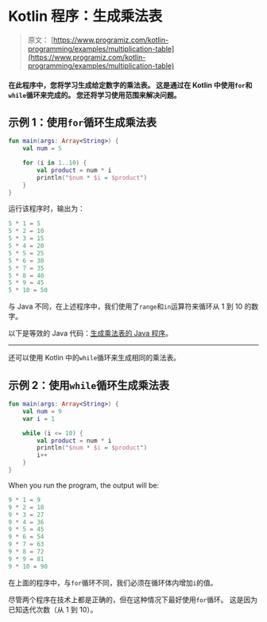 # Kotlin 程序：生成乘法表

> 原文： [https://www.programiz.com/kotlin-programming/examples/multiplication-table](https://www.programiz.com/kotlin-programming/examples/multiplication-table)

#### 在此程序中，您将学习生成给定数字的乘法表。 这是通过在 Kotlin 中使用`for`和`while`循环来完成的。 您还将学习使用范围来解决问题。

## 示例 1：使用`for`循环生成乘法表

```kt
fun main(args: Array<String>) {
    val num = 5

    for (i in 1..10) {
        val product = num * i
        println("$num * $i = $product")
    }
}
```

运行该程序时，输出为：

```kt
5 * 1 = 5
5 * 2 = 10
5 * 3 = 15
5 * 4 = 20
5 * 5 = 25
5 * 6 = 30
5 * 7 = 35
5 * 8 = 40
5 * 9 = 45
5 * 10 = 50
```

与 Java 不同，在上述程序中，我们使用了`range`和`in`运算符来循环从 1 到 10 的数字。

以下是等效的 Java 代码：[生成乘法表的 Java 程序](/java-programming/examples/multiplication-table)。

* * *

还可以使用 Kotlin 中的`while`循环来生成相同的乘法表。

## 示例 2：使用`while`循环生成乘法表

```kt
fun main(args: Array<String>) {
    val num = 9
    var i = 1

    while (i <= 10) {
        val product = num * i
        println("$num * $i = $product")
        i++
    }
}
```

When you run the program, the output will be:

```kt
9 * 1 = 9
9 * 2 = 18
9 * 3 = 27
9 * 4 = 36
9 * 5 = 45
9 * 6 = 54
9 * 7 = 63
9 * 8 = 72
9 * 9 = 81
9 * 10 = 90
```

在上面的程序中，与`for`循环不同，我们必须在循环体内增加`i`的值。

尽管两个程序在技术上都是正确的，但在这种情况下最好使用`for`循环。 这是因为已知迭代次数（从 1 到 10）。